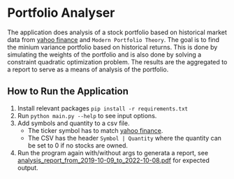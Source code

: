 # Portfolio Analyser

The application does analysis of a stock portfolio based on historical market data from [yahoo finance](https://finance.yahoo.com) and `Modern
Portfolio Theory`. The goal is to find the minium variance portfolio based on historical returns. This is done by simulating the weights of the
portfolio and is also done by solving a constraint quadratic optimization problem. The results are the aggregated to a report to serve as a means of
analysis of the portfolio.

## How to Run the Application

1. Install relevant packages `pip install -r requirements.txt`
2. Run `python main.py --help` to see input options.
3. Add symbols and quantity to a csv file.
    * The ticker symbol has to match [yahoo finance](https://finance.yahoo.com).
    * The CSV has the header `Symbol | Quantity` where the quantity can be set to 0 if no stocks are owned.
4. Run the program again with/without args to generata a report,
   see [analysis_report_from_2019-10-09_to_2022-10-08.pdf](analysis_report_from_2019-10-09_to_2022-10-08.pdf) for expected output.
